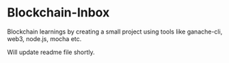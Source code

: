 # Blockchain-Inbox
Blockchain learnings by creating a small project using tools like ganache-cli, web3, node.js, mocha etc.

Will update readme file shortly.
